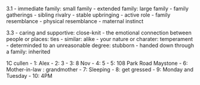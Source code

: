3.1 
    - immediate family: small family
    - extended family: large family
    - family gatherings
    - sibling rivalry
    - stable upbringing
    - active role
    - family resemblance
    - physical resemblance
    - maternal instinct

3.3
    - caring and supportive: close-knit
    - the emotional connection between people or places: ties
    - similar: alike
    - your nature or charater: temperament
    - determinded to an unreasonable degree: stubborn
    - handed down through a family: inherited

1C
    cullen
    - 1: Alex
    - 2: 3
    - 3: 8 Nov
    - 4: 5
    - 5: 108 Park Road Maystone
    - 6: Mother-in-law : grandmother
    - 7: Sleeping
    - 8: get gressed
    - 9: Monday and Tuesday
    - 10: 4PM